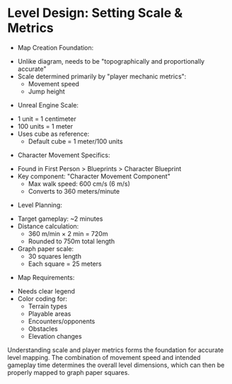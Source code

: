 # Level Design: Setting Scale & Metrics

* Map Creation Foundation:
 - Unlike diagram, needs to be "topographically and proportionally accurate"
 - Scale determined primarily by "player mechanic metrics":
   * Movement speed
   * Jump height 

* Unreal Engine Scale:
 - 1 unit = 1 centimeter
 - 100 units = 1 meter
 - Uses cube as reference:
   * Default cube = 1 meter/100 units

* Character Movement Specifics:
 - Found in First Person > Blueprints > Character Blueprint
 - Key component: "Character Movement Component" 
   * Max walk speed: 600 cm/s (6 m/s)
   * Converts to 360 meters/minute

* Level Planning:
 - Target gameplay: ~2 minutes
 - Distance calculation:
   * 360 m/min × 2 min = 720m
   * Rounded to 750m total length
 - Graph paper scale:
   * 30 squares length
   * Each square = 25 meters

* Map Requirements:
 - Needs clear legend
 - Color coding for:
   * Terrain types
   * Playable areas
   * Encounters/opponents
   * Obstacles
   * Elevation changes

Understanding scale and player metrics forms the foundation for accurate level mapping. The combination of movement speed and intended gameplay time determines the overall level dimensions, which can then be properly mapped to graph paper squares.